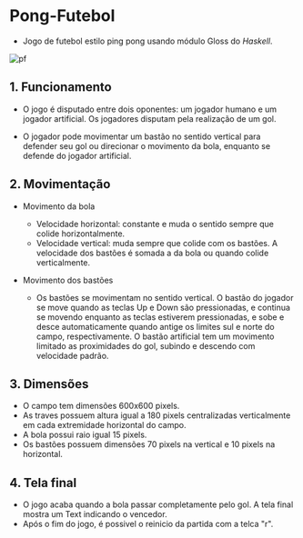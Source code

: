 # Pong-Futebol
  * Jogo de futebol estilo ping pong usando módulo Gloss do *Haskell*.

![pf](https://user-images.githubusercontent.com/25539501/34655018-e2e4bc18-f3ea-11e7-8287-4447e641ee85.png)
## 1. Funcionamento
  * O jogo é disputado entre dois oponentes: um jogador humano e um jogador artificial.
Os jogadores disputam pela realização de um gol.

  * O jogador pode movimentar um bastão no sentido vertical para defender seu gol ou direcionar o movimento da bola,
enquanto se defende do jogador artificial.

## 2. Movimentação
* Movimento da bola
  * Velocidade horizontal: constante e muda o sentido sempre que colide horizontalmente.
  * Velocidade vertical: muda sempre que colide com os bastões. A velocidade dos bastões é somada a da bola ou
  quando colide verticalmente.

* Movimento dos bastões
  * Os bastões se movimentam no sentido vertical. O bastão do jogador se move quando as teclas Up e Down são
pressionadas, e continua se movendo enquanto as teclas estiverem pressionadas, e sobe e desce automaticamente quando
antige os limites sul e norte do campo, respectivamente. O bastão artificial tem  um movimento limitado as proximidades
do gol, subindo e descendo com velocidade padrão.

## 3. Dimensões
  * O campo tem dimensões 600x600 pixels.
  * As traves possuem altura igual a 180 pixels centralizadas verticalmente em cada extremidade horizontal do campo.
  * A bola possui raio igual 15 pixels.
  * Os bastões possuem dimensões 70 pixels na vertical e 10 pixels na horizontal.

## 4. Tela final
  * O jogo acaba quando a bola passar completamente pelo gol. A tela final mostra um Text indicando o vencedor.
  * Após o fim do jogo, é possivel o reinicio da partida com a telca "r".
